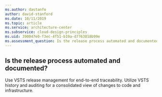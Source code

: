 ```yaml
---
ms.author: dastanfo
author: david-stanford
ms.date: 10/11/2019
ms.topic: article
ms.service: architecture-center
ms.subservice: cloud-design-principles
ms.uid: 390047e0-f3ec-4f51-b19a-d7763018b99e
ms.assessment_question: Is the release process automated and documented?
---
```

## Is the release process automated and documented?

Use VSTS release management for end-to-end traceability. Utilize VSTS history and auditing for a consolidated view of changes to code and infrastructure.
